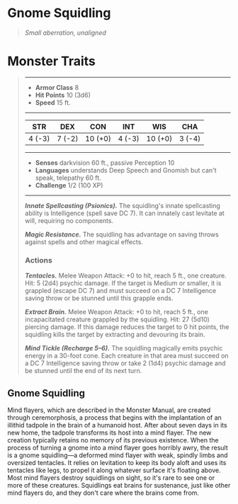 # Gnome Squidling
>*Small aberration, unaligned*
# Monster Traits
>___
>- **Armor Class** 8
>- **Hit Points** 10 (3d6)
>- **Speed** 15 ft.
>___
>|STR|DEX|CON|INT|WIS|CHA|
>|:---:|:---:|:---:|:---:|:---:|:---:|
>|4 (-3)|7 (-2)|10 (+0)|4 (-3)|10 (+0)|3 (-4)|
>___
>- **Senses** darkvision 60 ft., passive Perception 10
>- **Languages** understands Deep Speech and Gnomish but can't speak, telepathy 60 ft.
>- **Challenge** 1/2 (100 XP)
>___
>***Innate Spellcasting (Psionics).*** The squidling's innate spellcasting ability is Intelligence (spell save DC 7). It can innately cast levitate at will, requiring no components.  
>
>***Magic Resistance.*** The squidling has advantage on saving throws against spells and other magical effects.  
>
>### Actions
>***Tentacles.*** Melee Weapon Attack: +0 to hit, reach 5 ft., one creature. Hit: 5 (2d4) psychic damage. If the target is Medium or smaller, it is grappled (escape DC 7) and must succeed on a DC 7 Intelligence saving throw or be stunned until this grapple ends.  
>
>***Extract Brain.*** Melee Weapon Attack: +0 to hit, reach 5 ft., one incapacitated creature grappled by the squidling. Hit: 27 (5d10) piercing damage. If this damage reduces the target to 0 hit points, the squidling kills the target by extracting and devouring its brain.  
>
>***Mind Tickle (Recharge 5–6).*** The squidling magically emits psychic energy in a 30-foot cone. Each creature in that area must succeed on a DC 7 Intelligence saving throw or take 2 (1d4) psychic damage and be stunned until the end of its next turn.
## Gnome Squidling
Mind flayers, which are described in the Monster Manual, are created through ceremorphosis, a process that begins with the implantation of an illithid tadpole in the brain of a humanoid host. After about seven days in its new home, the tadpole transforms its host into a mind flayer. The new creation typically retains no memory of its previous existence.
When the process of turning a gnome into a mind flayer goes horribly awry, the result is a gnome squidling—a deformed mind flayer with weak, spindly limbs and oversized tentacles. It relies on levitation to keep its body aloft and uses its tentacles like legs, to propel it along whatever surface it's floating above. Most mind flayers destroy squidlings on sight, so it's rare to see one or more of these creatures.
Squidlings eat brains for sustenance, just like other mind flayers do, and they don't care where the brains come from.